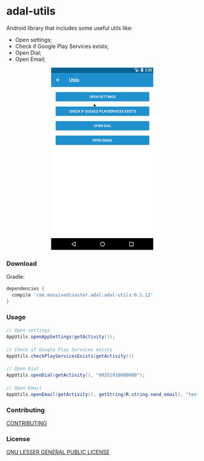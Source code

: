 # adal-utils
Android library that includes some useful utils like:
* Open settings;
* Check if Google Play Services exists;
* Open Dial;
* Open Email;

<div align="center">
  <img src="art/adal-utils.gif" />
</div>

### Download

Gradle:

```gradle
dependencies {
  compile 'com.massivedisaster.adal:adal-utils:0.1.12'
}
```
### Usage
```java
// Open settings
AppUtils.openAppSettings(getActivity());

// Check if Google Play Services exists
AppUtils.checkPlayServicesExists(getActivity())

// Open Dial
AppUtils.openDial(getActivity(), "00351910000000");

// Open Email
AppUtils.openEmail(getActivity(), getString(R.string.send_email), "teste@teste.com", "teste2@teste.com");
```

### Contributing
[CONTRIBUTING](../CONTRIBUTING.md)

### License
[GNU LESSER GENERAL PUBLIC LICENSE](../LICENSE.md)
